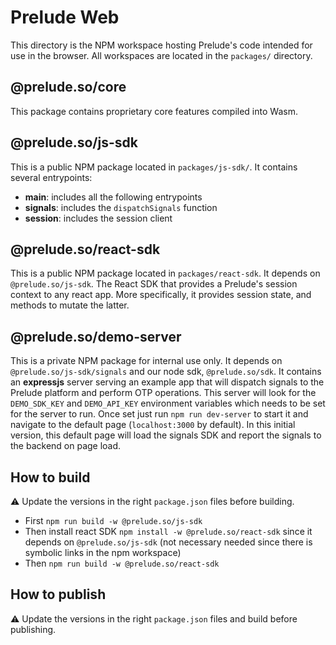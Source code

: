 # Prelude Web

This directory is the NPM workspace hosting Prelude's code intended for use in the browser.
All workspaces are located in the `packages/` directory.

## @prelude.so/core

This package contains proprietary core features compiled into Wasm.

## @prelude.so/js-sdk

This is a public NPM package located in `packages/js-sdk/`. It contains several entrypoints:
- **main**: includes all the following entrypoints
- **signals**: includes the `dispatchSignals` function
- **session**: includes the session client

## @prelude.so/react-sdk

This is a public NPM package located in `packages/react-sdk`. It depends on `@prelude.so/js-sdk`.
The React SDK that provides a Prelude's session context to any react app. More specifically, it provides session state, and methods to mutate the latter.

## @prelude.so/demo-server

This is a private NPM package for internal use only. It depends on `@prelude.so/js-sdk/signals` and our node sdk, `@prelude.so/sdk`.
It contains an **expressjs** server serving an example app that will dispatch signals to the Prelude platform and perform OTP operations.
This server will look for the `DEMO_SDK_KEY` and `DEMO_API_KEY` environment variables which needs to be set for the server to run. Once set just run `npm run dev-server` to start it and navigate to the default page (`localhost:3000` by default). In this initial version, this default page will load the signals SDK and report the signals to the backend on page load.

## How to build

:warning: Update the versions in the right `package.json` files before building.

- First `npm run build -w @prelude.so/js-sdk`
- Then install react SDK `npm install -w @prelude.so/react-sdk` since it depends on `@prelude.so/js-sdk` (not necessary needed since there is symbolic links in the npm workspace)
- Then `npm run build -w @prelude.so/react-sdk`

## How to publish

:warning: Update the versions in the right `package.json` files and build before publishing.